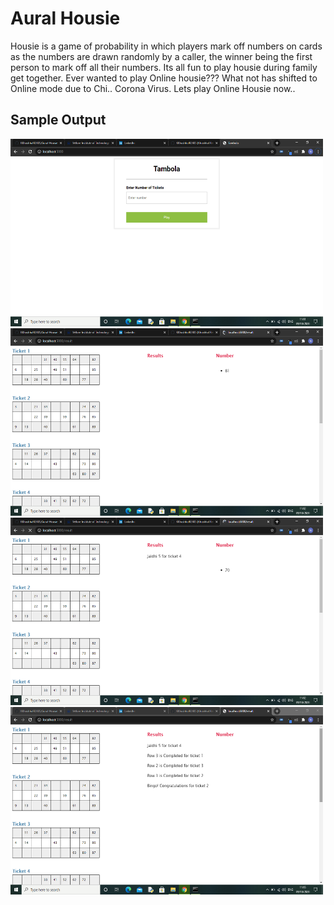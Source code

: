 # Aural Housie

Housie is a game of probability in which players mark off numbers on cards as the numbers are drawn randomly by a caller, the winner being the first person to mark off all their numbers. Its all fun to play housie during family get together. Ever wanted to play Online housie??? What not has shifted to Online mode due to Chi.. Corona Virus. Lets play Online Housie now..


## Sample Output

<img  height="300" width="500" alt="" src="https://github.com/KKhushhalR2405/Aural-Housie/blob/master/output/ss1.png" />

<br>
<img  height="300" width="500" alt="" src="https://github.com/KKhushhalR2405/Aural-Housie/blob/master/output/ss2.png" />

<br>
<img  height="300" width="500" alt="" src="https://github.com/KKhushhalR2405/Aural-Housie/blob/master/output/ss3.png" />

<br>
<img  height="300" width="500" alt="" src="https://github.com/KKhushhalR2405/Aural-Housie/blob/master/output/ss4.png" />
